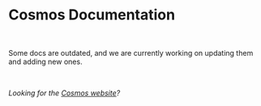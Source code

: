 ﻿# Cosmos Documentation

<br />

Some docs are outdated, and we are currently working on updating them and adding new ones.

<br />

*Looking for the [Cosmos website](https://gocosmos.org)?*
